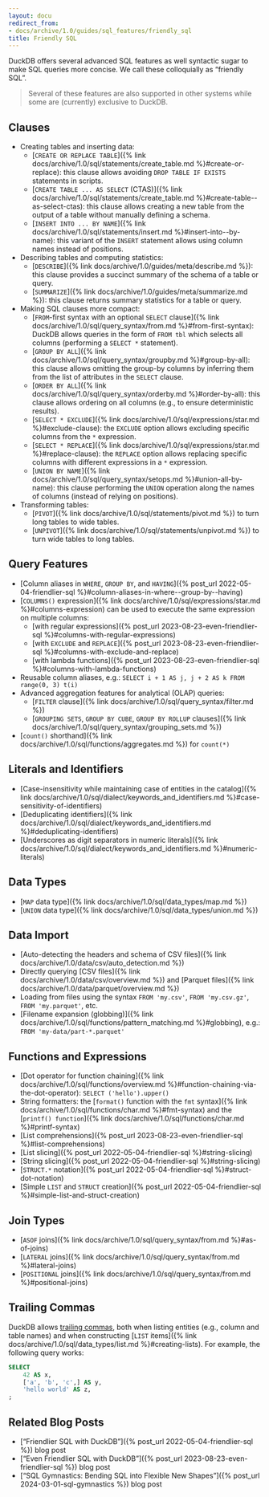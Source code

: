 ```yaml
---
layout: docu
redirect_from:
- docs/archive/1.0/guides/sql_features/friendly_sql
title: Friendly SQL
---
```


DuckDB offers several advanced SQL features as well syntactic sugar to make SQL queries more concise. We call these colloquially as “friendly SQL”.

> Several of these features are also supported in other systems while some are (currently) exclusive to DuckDB.

## Clauses

* Creating tables and inserting data:
    * [`CREATE OR REPLACE TABLE`]({% link docs/archive/1.0/sql/statements/create_table.md %}#create-or-replace): this clause allows avoiding `DROP TABLE IF EXISTS` statements in scripts.
    * [`CREATE TABLE ... AS SELECT` (CTAS)]({% link docs/archive/1.0/sql/statements/create_table.md %}#create-table--as-select-ctas): this clause allows creating a new table from the output of a table without manually defining a schema.
    * [`INSERT INTO ... BY NAME`]({% link docs/archive/1.0/sql/statements/insert.md %}#insert-into--by-name): this variant of the `INSERT` statement allows using column names instead of positions.
* Describing tables and computing statistics:
    * [`DESCRIBE`]({% link docs/archive/1.0/guides/meta/describe.md %}): this clause provides a succinct summary of the schema of a table or query.
    * [`SUMMARIZE`]({% link docs/archive/1.0/guides/meta/summarize.md %}): this clause returns summary statistics for a table or query.
* Making SQL clauses more compact:
    * [`FROM`-first syntax with an optional `SELECT` clause]({% link docs/archive/1.0/sql/query_syntax/from.md %}#from-first-syntax): DuckDB allows queries in the form of `FROM tbl` which selects all columns (performing a `SELECT *` statement).
    * [`GROUP BY ALL`]({% link docs/archive/1.0/sql/query_syntax/groupby.md %}#group-by-all): this clause allows omitting the group-by columns by inferring them from the list of attributes in the `SELECT` clause.
    * [`ORDER BY ALL`]({% link docs/archive/1.0/sql/query_syntax/orderby.md %}#order-by-all): this clause allows ordering on all columns (e.g., to ensure deterministic results).
    * [`SELECT * EXCLUDE`]({% link docs/archive/1.0/sql/expressions/star.md %}#exclude-clause): the `EXCLUDE` option allows excluding specific columns from the `*` expression.
    * [`SELECT * REPLACE`]({% link docs/archive/1.0/sql/expressions/star.md %}#replace-clause): the `REPLACE` option allows replacing specific columns with different expressions in a `*` expression.
    * [`UNION BY NAME`]({% link docs/archive/1.0/sql/query_syntax/setops.md %}#union-all-by-name): this clause performing the `UNION` operation along the names of columns (instead of relying on positions).
* Transforming tables:
    * [`PIVOT`]({% link docs/archive/1.0/sql/statements/pivot.md %}) to turn long tables to wide tables.
    * [`UNPIVOT`]({% link docs/archive/1.0/sql/statements/unpivot.md %}) to turn wide tables to long tables.

## Query Features

* [Column aliases in `WHERE`, `GROUP BY`, and `HAVING`]({% post_url 2022-05-04-friendlier-sql %}#column-aliases-in-where--group-by--having)
* [`COLUMNS()` expression]({% link docs/archive/1.0/sql/expressions/star.md %}#columns-expression) can be used to execute the same expression on multiple columns:
    * [with regular expressions]({% post_url 2023-08-23-even-friendlier-sql %}#columns-with-regular-expressions)
    * [with `EXCLUDE` and `REPLACE`]({% post_url 2023-08-23-even-friendlier-sql %}#columns-with-exclude-and-replace)
    * [with lambda functions]({% post_url 2023-08-23-even-friendlier-sql %}#columns-with-lambda-functions)
* Reusable column aliases, e.g.: `SELECT i + 1 AS j, j + 2 AS k FROM range(0, 3) t(i)`
* Advanced aggregation features for analytical (OLAP) queries:
    * [`FILTER` clause]({% link docs/archive/1.0/sql/query_syntax/filter.md %})
    * [`GROUPING SETS`, `GROUP BY CUBE`, `GROUP BY ROLLUP` clauses]({% link docs/archive/1.0/sql/query_syntax/grouping_sets.md %})
* [`count()` shorthand]({% link docs/archive/1.0/sql/functions/aggregates.md %}) for `count(*)`

## Literals and Identifiers

* [Case-insensitivity while maintaining case of entities in the catalog]({% link docs/archive/1.0/sql/dialect/keywords_and_identifiers.md %}#case-sensitivity-of-identifiers)
* [Deduplicating identifiers]({% link docs/archive/1.0/sql/dialect/keywords_and_identifiers.md %}#deduplicating-identifiers)
* [Underscores as digit separators in numeric literals]({% link docs/archive/1.0/sql/dialect/keywords_and_identifiers.md %}#numeric-literals)

## Data Types

* [`MAP` data type]({% link docs/archive/1.0/sql/data_types/map.md %})
* [`UNION` data type]({% link docs/archive/1.0/sql/data_types/union.md %})

## Data Import

* [Auto-detecting the headers and schema of CSV files]({% link docs/archive/1.0/data/csv/auto_detection.md %})
* Directly querying [CSV files]({% link docs/archive/1.0/data/csv/overview.md %}) and [Parquet files]({% link docs/archive/1.0/data/parquet/overview.md %})
* Loading from files using the syntax `FROM 'my.csv'`, `FROM 'my.csv.gz'`, `FROM 'my.parquet'`, etc.
* [Filename expansion (globbing)]({% link docs/archive/1.0/sql/functions/pattern_matching.md %}#globbing), e.g.: `FROM 'my-data/part-*.parquet'`

## Functions and Expressions

* [Dot operator for function chaining]({% link docs/archive/1.0/sql/functions/overview.md %}#function-chaining-via-the-dot-operator): `SELECT ('hello').upper()`
* String formatters:
    the [`format()` function with the `fmt` syntax]({% link docs/archive/1.0/sql/functions/char.md %}#fmt-syntax) and
    the [`printf() function`]({% link docs/archive/1.0/sql/functions/char.md %}#printf-syntax)
* [List comprehensions]({% post_url 2023-08-23-even-friendlier-sql %}#list-comprehensions)
* [List slicing]({% post_url 2022-05-04-friendlier-sql %}#string-slicing)
* [String slicing]({% post_url 2022-05-04-friendlier-sql %}#string-slicing)
* [`STRUCT.*` notation]({% post_url 2022-05-04-friendlier-sql %}#struct-dot-notation)
* [Simple `LIST` and `STRUCT` creation]({% post_url 2022-05-04-friendlier-sql %}#simple-list-and-struct-creation)

## Join Types

* [`ASOF` joins]({% link docs/archive/1.0/sql/query_syntax/from.md %}#as-of-joins)
* [`LATERAL` joins]({% link docs/archive/1.0/sql/query_syntax/from.md %}#lateral-joins)
* [`POSITIONAL` joins]({% link docs/archive/1.0/sql/query_syntax/from.md %}#positional-joins)

## Trailing Commas

DuckDB allows [trailing commas](https://developer.mozilla.org/en-US/docs/Web/JavaScript/Reference/Trailing_commas),
both when listing entities (e.g., column and table names) and when constructing [`LIST` items]({% link docs/archive/1.0/sql/data_types/list.md %}#creating-lists).
For example, the following query works:

```sql
SELECT
    42 AS x,
    ['a', 'b', 'c',] AS y,
    'hello world' AS z,
;
```

## Related Blog Posts

* [“Friendlier SQL with DuckDB”]({% post_url 2022-05-04-friendlier-sql %}) blog post
* [“Even Friendlier SQL with DuckDB”]({% post_url 2023-08-23-even-friendlier-sql %}) blog post
* [“SQL Gymnastics: Bending SQL into Flexible New Shapes”]({% post_url 2024-03-01-sql-gymnastics %}) blog post